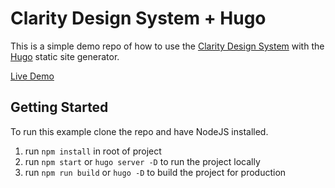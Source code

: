 # Clarity Design System + Hugo

This is a simple demo repo of how to use the [Clarity Design System](https://clarity.design/storybook/core)
with the [Hugo](https://gohugo.io/) static site generator.

[Live Demo](https://cds-hugo.web.app/)

## Getting Started

To run this example clone the repo and have NodeJS installed.

1. run `npm install` in root of project
2. run `npm start` or `hugo server -D` to run the project locally
3. run `npm run build` or `hugo -D` to build the project for production
